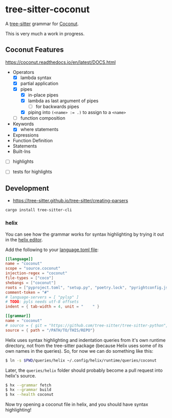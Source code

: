# tree-sitter-coconut

A [tree-sitter][] grammar for [Coconut][].

[tree-sitter]: https://github.com/tree-sitter/tree-sitter
[Coconut]: https://coconut-lang.org/

This is very much a work in progress.


## Coconut Features

<https://coconut.readthedocs.io/en/latest/DOCS.html>

- Operators
  - [x] lambda syntax
  - [x] partial application
  - [x] pipes
    - [x] in-place pipes
    - [x] lambda as last argument of pipes
      - [ ] for backwards pipes
    - [x] piping into `(<name> := .)` to assign to a `<name>`
  - [ ] function composition
- Keywords
  - [x] where statements
- Expressions
- Function Definition
- Statements
- Built-Ins


- [ ] highlights
- [ ] tests for highlights


## Development

- <https://tree-sitter.github.io/tree-sitter/creating-parsers>

`cargo install tree-sitter-cli`

### helix

You can see how the grammar works for syntax highlighting by trying it out in the [helix editor](https://helix-editor.com/).

Add the following to your [language.toml file](https://docs.helix-editor.com/languages.html):

```toml
[[language]]
name = "coconut"
scope = "source.coconut"
injection-regex = "coconut"
file-types = ["coco"]
shebangs = ["coconut"]
roots = ["pyproject.toml", "setup.py", "poetry.lock", "pyrightconfig.json"]
comment-token = "#"
# language-servers = [ "pylsp" ]
# TODO: pyls needs utf-8 offsets
indent = { tab-width = 4, unit = "    " }

[[grammar]]
name = "coconut"
# source = { git = "https://github.com/tree-sitter/tree-sitter-python", rev = "4bfdd9033a2225cc95032ce77066b7aeca9e2efc" }
source = { path = "/PATH/TO/THIS/REPO"}
```

Helix uses syntax highlighting and indentation queries from it's own runtime directory, not from the tree-sitter package (because Helix uses some of its own names in the queries). So, for now we can do something like this:

```bash
$ ln -s $PWD/queries/helix ~/.config/helix/runtime/queries/coconut
```

Later, the `queries/helix` folder should probably become a pull request into helix's source.

```bash
$ hx --grammar fetch
$ hx --grammar build
$ hx --health coconut
```

Now try opening a coconut file in helix, and you should have syntax highlighting!



<!--
*Ideally we'll have all these things, but for now these are just links for tree-sitter-python*

[![CI][ci]](https://github.com/tree-sitter/tree-sitter-python/actions/workflows/ci.yml)
[![discord][discord]](https://discord.gg/w7nTvsVJhm)
[![matrix][matrix]](https://matrix.to/#/#tree-sitter-chat:matrix.org)
[![crates][crates]](https://crates.io/crates/tree-sitter-python)
[![npm][npm]](https://www.npmjs.com/package/tree-sitter-python)
[![pypi][pypi]](https://pypi.org/project/tree-sitter-python/)


## References

- [Python 2 Grammar](https://docs.python.org/2/reference/grammar.html)
- [Python 3 Grammar](https://docs.python.org/3/reference/grammar.html)

[ci]: https://img.shields.io/github/actions/workflow/status/tree-sitter/tree-sitter-python/ci.yml?logo=github&label=CI
[discord]: https://img.shields.io/discord/1063097320771698699?logo=discord&label=discord
[matrix]: https://img.shields.io/matrix/tree-sitter-chat%3Amatrix.org?logo=matrix&label=matrix
[npm]: https://img.shields.io/npm/v/tree-sitter-python?logo=npm
[crates]: https://img.shields.io/crates/v/tree-sitter-python?logo=rust
[pypi]: https://img.shields.io/pypi/v/tree-sitter-python?logo=pypi&logoColor=ffd242

-->
